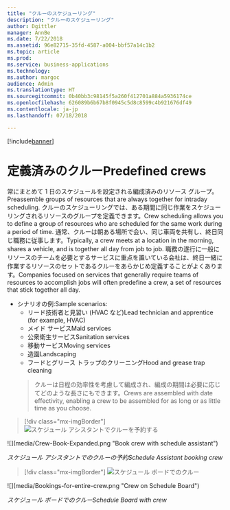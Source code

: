 ```yaml
---
title: "クルーのスケジューリング"
description: "クルーのスケジューリング"
author: Dgittler
manager: AnnBe
ms.date: 7/22/2018
ms.assetid: 96e82715-35fd-4587-a004-bbf57a14c1b2
ms.topic: article
ms.prod: 
ms.service: business-applications
ms.technology: 
ms.author: margoc
audience: Admin
ms.translationtype: HT
ms.sourcegitcommit: 0b40bb3c98145f5a260f412701a884a5936174ce
ms.openlocfilehash: 626089b6b67b8f0945c5d8c8599c4b921676df49
ms.contentlocale: ja-jp
ms.lasthandoff: 07/18/2018

---
```


[!include[banner](../../../../includes/banner.md)]


#  <a name="predefined-crews"></a><span data-ttu-id="4e7ec-103">定義済みのクルー</span><span class="sxs-lookup"><span data-stu-id="4e7ec-103">Predefined crews</span></span>

<span data-ttu-id="4e7ec-104">常にまとめて 1 日のスケジュールを設定される編成済みのリソース グループ。</span><span class="sxs-lookup"><span data-stu-id="4e7ec-104">Preassemble groups of resources that are always together for intraday scheduling.</span></span> <span data-ttu-id="4e7ec-105">クルーのスケジューリングでは、ある期間に同じ作業をスケジューリングされるリソースのグループを定義できます。</span><span class="sxs-lookup"><span data-stu-id="4e7ec-105">Crew scheduling allows you to define a group of resources who are scheduled for the same work during a period of time.</span></span> <span data-ttu-id="4e7ec-106">通常、クルーは朝ある場所で会い、同じ車両を共有し、終日同じ職務に従事します。</span><span class="sxs-lookup"><span data-stu-id="4e7ec-106">Typically, a crew meets at a location in the morning, shares a vehicle, and is together all day from job to job.</span></span> <span data-ttu-id="4e7ec-107">職務の遂行に一般にリソースのチームを必要とするサービスに重点を置いている会社は、終日一緒に作業するリソースのセットであるクルーをあらかじめ定義することがよくあります。</span><span class="sxs-lookup"><span data-stu-id="4e7ec-107">Companies focused on services that generally require teams of resources to accomplish jobs will often predefine a crew, a set of resources that stick together all day.</span></span>

* <span data-ttu-id="4e7ec-108">シナリオの例:</span><span class="sxs-lookup"><span data-stu-id="4e7ec-108">Sample scenarios:</span></span>
    * <span data-ttu-id="4e7ec-109">リード技術者と見習い (HVAC など)</span><span class="sxs-lookup"><span data-stu-id="4e7ec-109">Lead technician and apprentice (for example, HVAC)</span></span>
    * <span data-ttu-id="4e7ec-110">メイド サービス</span><span class="sxs-lookup"><span data-stu-id="4e7ec-110">Maid services</span></span>
    * <span data-ttu-id="4e7ec-111">公衆衛生サービス</span><span class="sxs-lookup"><span data-stu-id="4e7ec-111">Sanitation services</span></span>
    * <span data-ttu-id="4e7ec-112">移動サービス</span><span class="sxs-lookup"><span data-stu-id="4e7ec-112">Moving services</span></span>
    * <span data-ttu-id="4e7ec-113">造園</span><span class="sxs-lookup"><span data-stu-id="4e7ec-113">Landscaping</span></span>
    * <span data-ttu-id="4e7ec-114">フードとグリース トラップのクリーニング</span><span class="sxs-lookup"><span data-stu-id="4e7ec-114">Hood and grease trap cleaning</span></span>
    > <span data-ttu-id="4e7ec-115">クルーは日程の効率性を考慮して編成され、編成の期間は必要に応じてどのような長さにもできます。</span><span class="sxs-lookup"><span data-stu-id="4e7ec-115">Crews are assembled with date effectivity, enabling a crew to be assembled for as long or as little time as you choose.</span></span>

> [!div class="mx-imgBorder"]
> <span data-ttu-id="4e7ec-116">![](media/Crew-Book-Expanded.png "スケジュール アシスタントでクルーを予約する")
<!-- picture --></span><span class="sxs-lookup"><span data-stu-id="4e7ec-116">![](media/Crew-Book-Expanded.png "Book crew with schedule assistant")
<!-- picture --></span></span>

<span data-ttu-id="4e7ec-117">*スケジュール アシスタントでのクルーの予約*</span><span class="sxs-lookup"><span data-stu-id="4e7ec-117">*Schedule Assistant booking crew*</span></span>

> [!div class="mx-imgBorder"]
> <span data-ttu-id="4e7ec-118">![](media/Bookings-for-entire-crew.png "スケジュール ボードでのクルー")
<!-- picture --></span><span class="sxs-lookup"><span data-stu-id="4e7ec-118">![](media/Bookings-for-entire-crew.png "Crew on Schedule Board")
<!-- picture --></span></span>

<span data-ttu-id="4e7ec-119">*スケジュール ボードでのクルー*</span><span class="sxs-lookup"><span data-stu-id="4e7ec-119">*Schedule Board with crew*</span></span>


